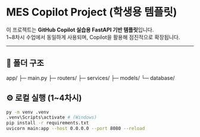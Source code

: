 # MES Copilot Project (학생용 템플릿)

이 프로젝트는 **GitHub Copilot 실습용 FastAPI 기반 템플릿**입니다.  
1~8차시 수업에서 동일하게 사용되며, Copilot을 활용해 점진적으로 확장됩니다.

---

## 📁 폴더 구조

app/
├─ main.py
├─ routers/
├─ services/
├─ models/
└─ database/

## ⚙️ 로컬 실행 (1~4차시)
```bash
py -m venv .venv
.venv\Scripts\activate # (Windows)
pip install -r requirements.txt
uvicorn main:app --host 0.0.0.0 --port 8080 --reload
```